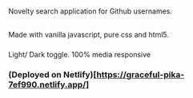 
# 
Novelty  search application for Github usernames. 
## 
Made with vanilla javascript, pure css and html5.
### 
Light/ Dark toggle.
100% media responsive

### (Deployed on Netlify)[https://graceful-pika-7ef990.netlify.app/]